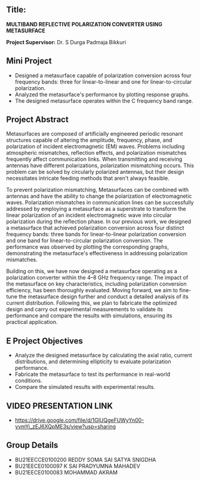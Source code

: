 ## Title:
**MULTIBAND REFLECTIVE POLARIZATION CONVERTER USING METASURFACE**

**Project Supervisor:** Dr. S Durga Padmaja Bikkuri  

## Mini Project 
- Designed a metasurface capable of polarization conversion across four frequency bands: three for linear-to-linear and one for linear-to-circular polarization.
- Analyzed the metasurface's performance by plotting response graphs.
- The designed metasurface operates within the C frequency band range.

##  Project Abstract 
Metasurfaces are composed of artificially engineered periodic resonant structures capable of altering the amplitude, frequency, phase, and polarization of incident electromagnetic (EM) waves. Problems including atmospheric mismatches, reflection effects, and polarization mismatches frequently affect communication links. When transmitting and receiving antennas have different polarizations, polarization mismatching occurs. This problem can be solved by circularly polarized antennas, but their design necessitates intricate feeding methods that aren't always feasible.

To prevent polarization mismatching, Metasurfaces can be combined with antennas and have the ability to change the polarization of electromagnetic waves. Polarization mismatches in communication lines can be successfully addressed by employing a metasurface as a superstrate to transform the linear polarization of an incident electromagnetic wave into circular polarization during the reflection phase. In our previous work, we designed a metasurface that achieved polarization conversion across four distinct frequency bands: three bands for linear-to-linear polarization conversion and one band for linear-to-circular polarization conversion. The performance was observed by plotting the corresponding graphs, demonstrating the metasurface's effectiveness in addressing polarization mismatches.

Building on this, we have now designed a metasurface operating as a polarization converter within the 4–8 GHz frequency range. The impact of the metasurface on key characteristics, including polarization conversion efficiency, has been thoroughly evaluated. Moving forward, we aim to fine-tune the metasurface design further and conduct a detailed analysis of its current distribution. Following this, we plan to fabricate the optimized design and carry out experimental measurements to validate its performance and compare the results with simulations, ensuring its practical application.

## E Project Objectives 
- Analyze the designed metasurface by calculating the axial ratio, current distributions, and determining ellipticity to evaluate polarization performance.
- Fabricate the metasurface to test its performance in real-world conditions.
- Compare the simulated results with experimental results.
## VIDEO PRESENTATION LINK 
- https://drive.google.com/file/d/1GlUQgeFUWyYn00-yvmYi_zEJ6XQpME3s/view?usp=sharing
## Group Details 
- BU21EECCE0100200 REDDY SOMA SAI SATYA SNIGDHA
- BU21EECE0100097 K SAI PRADYUMNA MAHADEV
- BU21EECE0100083 MOHAMMAD AKRAM


